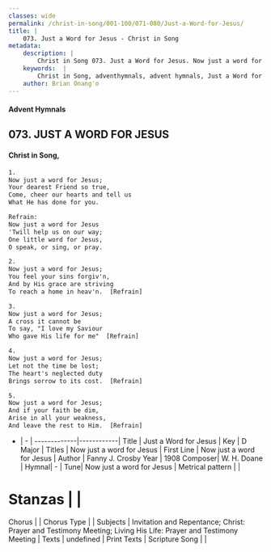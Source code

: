 ```yaml
---
classes: wide
permalink: /christ-in-song/001-100/071-080/Just-a-Word-for-Jesus/
title: |
    073. Just a Word for Jesus - Christ in Song
metadata:
    description: |
        Christ in Song 073. Just a Word for Jesus. Now just a word for Jesus; Your dearest Friend so true, Come, cheer our hearts and tell us What He has done for you. 
    keywords:  |
        Christ in Song, adventhymnals, advent hymnals, Just a Word for Jesus, Now just a word for Jesus. Now just a word for Jesus
    author: Brian Onang'o
---
```


#### Advent Hymnals
## 073. JUST A WORD FOR JESUS
####  Christ in Song,

```txt
1.
Now just a word for Jesus;
Your dearest Friend so true,
Come, cheer our hearts and tell us
What He has done for you.

Refrain:
Now just a word for Jesus
'Twill help us on our way;
One little word for Jesus,
O speak, or sing, or pray.

2.
Now just a word for Jesus;
You feel your sins forgiv'n,
And by His grace are striving
To reach a home in heav'n.  [Refrain]

3.
Now just a word for Jesus;
A cross it cannot be
To say, "I love my Saviour
Who gave His life for me"  [Refrain]

4.
Now just a word for Jesus;
Let not the time be lost;
The heart's neglected duty
Brings sorrow to its cost.  [Refrain]

5.
Now just a word for Jesus;
And if your faith be dim,
Arise in all your weakness,
And leave the rest to Him.  [Refrain]

```

- |   -  |
-------------|------------|
Title | Just a Word for Jesus |
Key | D Major |
Titles | Now just a word for Jesus |
First Line | Now just a word for Jesus |
Author | Fanny J. Crosby
Year | 1908
Composer| W. H. Doane |
Hymnal|  - |
Tune| Now just a word for Jesus |
Metrical pattern | |
# Stanzas |  |
Chorus |  |
Chorus Type |  |
Subjects | Invitation and Repentance; Christ: Prayer and Testimony Meeting; Living His Life: Prayer and Testimony Meeting |
Texts | undefined |
Print Texts | 
Scripture Song |  |
    
